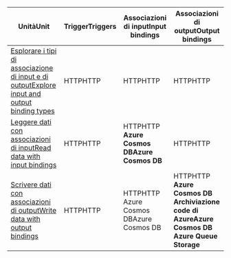 |<span data-ttu-id="bd4fb-101">Unità</span><span class="sxs-lookup"><span data-stu-id="bd4fb-101">Unit</span></span>  | <span data-ttu-id="bd4fb-102">Trigger</span><span class="sxs-lookup"><span data-stu-id="bd4fb-102">Triggers</span></span>  |<span data-ttu-id="bd4fb-103">Associazioni di input</span><span class="sxs-lookup"><span data-stu-id="bd4fb-103">Input bindings</span></span>  |<span data-ttu-id="bd4fb-104">Associazioni di output</span><span class="sxs-lookup"><span data-stu-id="bd4fb-104">Output bindings</span></span>  |
|---------|---------|---------|---------|
|[<span data-ttu-id="bd4fb-105">Esplorare i tipi di associazione di input e di output</span><span class="sxs-lookup"><span data-stu-id="bd4fb-105">Explore input and output binding types</span></span>](../2-explore-input-and-output-binding-types-portal-lesson.yml)     |   <span data-ttu-id="bd4fb-106">HTTP</span><span class="sxs-lookup"><span data-stu-id="bd4fb-106">HTTP</span></span>      |   <span data-ttu-id="bd4fb-107">HTTP</span><span class="sxs-lookup"><span data-stu-id="bd4fb-107">HTTP</span></span>      |   <span data-ttu-id="bd4fb-108">HTTP</span><span class="sxs-lookup"><span data-stu-id="bd4fb-108">HTTP</span></span>      |
|[<span data-ttu-id="bd4fb-109">Leggere dati con associazioni di input</span><span class="sxs-lookup"><span data-stu-id="bd4fb-109">Read data with input bindings</span></span>](../4-read-data-with-input-bindings-portal-lesson.yml)     |   <span data-ttu-id="bd4fb-110">HTTP</span><span class="sxs-lookup"><span data-stu-id="bd4fb-110">HTTP</span></span>      |   <span data-ttu-id="bd4fb-111">HTTP</span><span class="sxs-lookup"><span data-stu-id="bd4fb-111">HTTP</span></span><br/><span data-ttu-id="bd4fb-112">**Azure Cosmos DB**</span><span class="sxs-lookup"><span data-stu-id="bd4fb-112">**Azure Cosmos DB**</span></span>      |  <span data-ttu-id="bd4fb-113">HTTP</span><span class="sxs-lookup"><span data-stu-id="bd4fb-113">HTTP</span></span>       |
|[<span data-ttu-id="bd4fb-114">Scrivere dati con associazioni di output</span><span class="sxs-lookup"><span data-stu-id="bd4fb-114">Write data with output bindings</span></span>](../6-write-data-with-output-bindings-portal-lesson.yml)     |   <span data-ttu-id="bd4fb-115">HTTP</span><span class="sxs-lookup"><span data-stu-id="bd4fb-115">HTTP</span></span>      |   <span data-ttu-id="bd4fb-116">HTTP</span><span class="sxs-lookup"><span data-stu-id="bd4fb-116">HTTP</span></span><br/><span data-ttu-id="bd4fb-117">Azure Cosmos DB</span><span class="sxs-lookup"><span data-stu-id="bd4fb-117">Azure Cosmos DB</span></span>       |   <span data-ttu-id="bd4fb-118">HTTP</span><span class="sxs-lookup"><span data-stu-id="bd4fb-118">HTTP</span></span><br/><span data-ttu-id="bd4fb-119">**Azure Cosmos DB<br/>Archiviazione code di Azure**</span><span class="sxs-lookup"><span data-stu-id="bd4fb-119">**Azure Cosmos DB<br/>Azure Queue Storage**</span></span>      |
